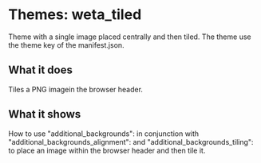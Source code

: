 # Themes: weta_tiled
Theme with a single image placed centrally and then tiled. The theme use the theme key of the manifest.json.


## What it does

Tiles a PNG imagein the browser header.

## What it shows

How to use "additional_backgrounds": in conjunction with "additional_backgrounds_alignment": and "additional_backgrounds_tiling": to place an image within the browser header and then tile it.
